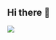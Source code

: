 ## Hi there 👋
<img src="https://img.shields.io/badge/unity-%23000000.svg?&style=for-the-badge&logo=unity&logoColor=white" />
<!--
**XOOWAAN/XOOWAAN** is a ✨ _special_ ✨ repository because its `README.md` (this file) appears on your GitHub profile.

Here are some ideas to get you started:

- 🔭 I’m currently working on ...
- 🌱 I’m currently learning ... 
- 👯 I’m looking to collaborate on ...
- 🤔 I’m looking for help with ...
- 💬 Ask me about ...
- 📫 How to reach me: ...
- 😄 Pronouns: ...
- ⚡ Fun fact: ...
-->

